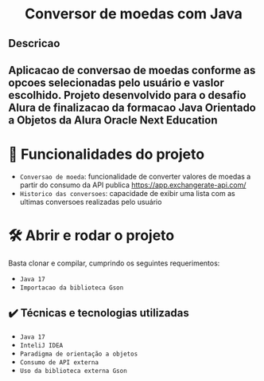 <h1 align="center"> Conversor de moedas com Java </h1>

<h2>Descricao<h2>
<p>Aplicacao de conversao de moedas conforme as opcoes selecionadas pelo usuário e vaslor escolhido. Projeto desenvolvido para o desafio Alura de finalizacao da formacao Java Orientado a Objetos da Alura Oracle Next Education</p>

# :hammer: Funcionalidades do projeto

- `Conversao de moeda`: funcionalidade de converter valores de moedas a partir do consumo da API publica https://app.exchangerate-api.com/
- `Historico das conversoes`: capacidade de exibir uma lista com as ultimas conversoes realizadas pelo usuário

# 🛠️ Abrir e rodar o projeto

<p>
Basta clonar e compilar, cumprindo os seguintes requerimentos:
</p>

- ``Java 17``
- ``Importacao da biblioteca Gson``

## ✔️ Técnicas e tecnologias utilizadas
- ``Java 17``
- ``InteliJ IDEA``
- ``Paradigma de orientação a objetos``
- ``Consumo de API externa``
- ``Uso da biblioteca externa Gson``